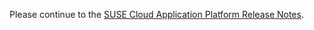 Please continue to the [SUSE Cloud Application Platform Release Notes](https://github.com/SUSE/cap-release-notes/blob/master/Release-Notes.adoc).
